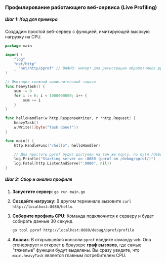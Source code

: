 ### Профилирование работающего веб-сервиса (Live Profiling)
##### Шаг 1: Код для примера
Создадим простой веб-сервер с функцией, имитирующей высокую нагрузку на CPU.

```go
package main

import (
	"log"
	"net/http"
	_ "net/http/pprof" // ВАЖНО: импорт для регистрации обработчиков pprof
)

// Имитация сложной вычислительной задачи
func heavyTask() {
	sum := 0
	for i := 0; i < 1000000000; i++ {
		sum += i
	}
}

func helloHandler(w http.ResponseWriter, r *http.Request) {
	heavyTask()
	w.Write([]byte("Task done!"))
}

func main() {
	http.HandleFunc("/hello", helloHandler)

	// Для простоты pprof будет доступен на том же порту, по пути /debug/pprof/
	log.Println("Starting server on :8080 (pprof on /debug/pprof/)")
	log.Fatal(http.ListenAndServe(":8080", nil))
}
```

##### Шаг 2: Сбор и анализ профиля

1. **Запустите сервер**: `go run main.go`
2. **Создайте нагрузку**: В другом терминале вызовите `curl http://localhost:8080/hello`.
3. **Соберите профиль CPU**: Команда подключится к серверу и будет собирать данные 30 секунд.
    
    ```bash
    go tool pprof http://localhost:8080/debug/pprof/profile
    ```
    
4. **Анализ**: В открывшейся консоли `pprof` введите команду `web`. Она сгенерирует и откроет в браузере **граф вызовов**, где самые "тяжелые" функции будут выделены. Вы сразу увидите, что `main.heavyTask` является главным потребителем CPU.
